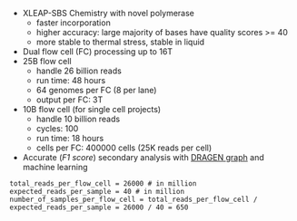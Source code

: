 - XLEAP-SBS Chemistry with novel polymerase
  - faster incorporation
  - higher accuracy: large majority of bases have quality scores >= 40
  - more stable to thermal stress, stable in liquid
- Dual flow cell (FC) processing up to 16T
- 25B flow cell
  - handle 26 billion reads
  - run time: 48 hours
  - 64 genomes per FC (8 per lane)
  - output per FC: 3T
- 10B flow cell (for single cell projects)
  - handle 10 billion reads
  - cycles: 100
  - run time: 18 hours
  - cells per FC: 400000 cells (25K reads per cell)
- Accurate (*F1 score*) secondary analysis with [DRAGEN graph](https://support.illumina.com/content/dam/illumina-support/help/Illumina_DRAGEN_Bio_IT_Platform_v3_7_1000000141465/Content/In/Informatics/DRAGEN/GraphMapper_fDG.htm) and machine learning 

```
total_reads_per_flow_cell = 26000 # in million
expected_reads_per_sample = 40 # in million
number_of_samples_per_flow_cell = total_reads_per_flow_cell / expected_reads_per_sample = 26000 / 40 = 650
```
